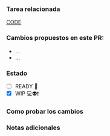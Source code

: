 ### Tarea relacionada

[CODE](URL)

### Cambios propuestos en este PR:

* ...
* ...

### Estado

- [ ] READY :tada:
- [X] WIP :computer::alien::exclamation:

### Como probar los cambios


### Notas adicionales

